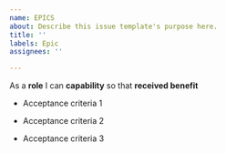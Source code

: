 ```yaml
---
name: EPICS
about: Describe this issue template's purpose here.
title: ''
labels: Epic
assignees: ''

---
```


As a **role** I can **capability** so that **received benefit**

- Acceptance criteria 1

- Acceptance criteria 2

- Acceptance criteria 3
